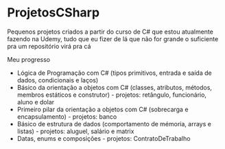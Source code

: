 # ProjetosCSharp
Pequenos projetos criados a partir do curso de C# que estou atualmente fazendo na Udemy, tudo que eu fizer de lá que não for grande o suficiente pra um repositório virá pra cá

Meu progresso
* Lógica de Programação com C# (tipos primitivos, entrada e saída de dados, condicionais e laços)
* Básico da orientação a objetos com C# (classes, atributos, métodos, membros estáticos e construtor) - projetos: retângulo, funcionário, aluno e dolar
* Primeiro pilar da orientação a objetos com C# (sobrecarga e encapsulamento) - projetos: banco
* Básico de estrutura de dados (comportamento de mémoria, arrays e listas) - projetos: aluguel, salário e matrix
* Datas, enums e composições - projetos: ContratoDeTrabalho
